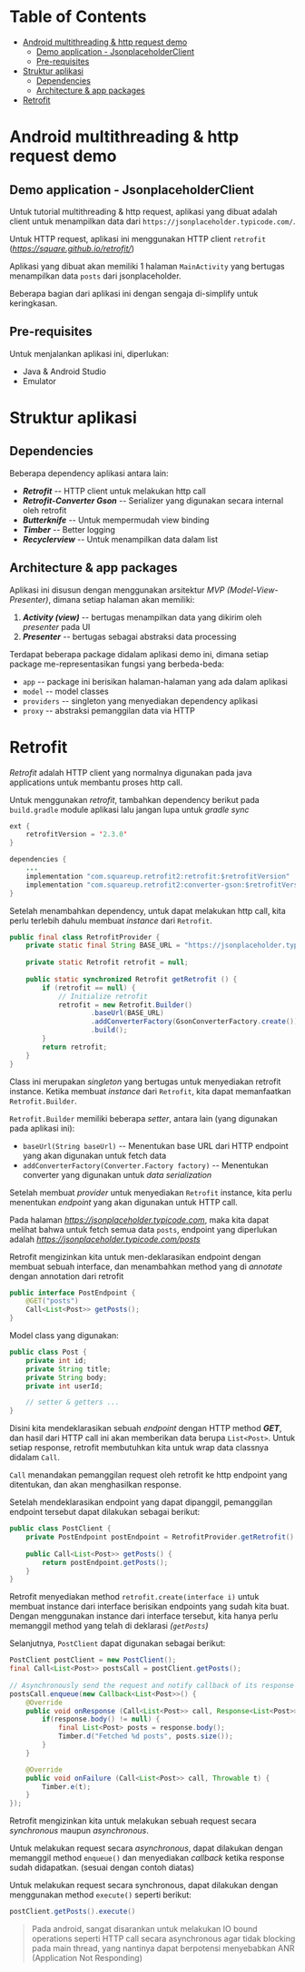 <h1>Table of Contents</h1>

- [Android multithreading & http request demo](#android-multithreading--http-request-demo)
  - [Demo application - JsonplaceholderClient](#demo-application---jsonplaceholderclient)
  - [Pre-requisites](#pre-requisites)
- [Struktur aplikasi](#struktur-aplikasi)
  - [Dependencies](#dependencies)
  - [Architecture & app packages](#architecture--app-packages)
- [Retrofit](#retrofit)

# Android multithreading & http request demo
## Demo application - JsonplaceholderClient
Untuk tutorial multithreading & http request, aplikasi yang dibuat adalah client untuk menampilkan data dari `https://jsonplaceholder.typicode.com/`.

Untuk HTTP request, aplikasi ini menggunakan HTTP client `retrofit` (*https://square.github.io/retrofit/*)

Aplikasi yang dibuat akan memiliki 1 halaman `MainActivity` yang bertugas menampilkan data `posts` dari jsonplaceholder.

Beberapa bagian dari aplikasi ini dengan sengaja di-simplify untuk keringkasan.

## Pre-requisites

Untuk menjalankan aplikasi ini, diperlukan:
- Java & Android Studio
- Emulator

# Struktur aplikasi

## Dependencies

Beberapa dependency aplikasi antara lain:
- ***Retrofit*** -- HTTP client untuk melakukan http call
- ***Retrofit-Converter Gson*** -- Serializer yang digunakan secara internal oleh retrofit
- ***Butterknife*** -- Untuk mempermudah view binding
- ***Timber*** -- Better logging
- ***Recyclerview*** -- Untuk menampilkan data dalam list

## Architecture & app packages

Aplikasi ini disusun dengan menggunakan arsitektur *MVP (Model-View-Presenter)*, dimana setiap halaman akan memiliki:
1. ***Activity (view)*** -- bertugas menampilkan data yang dikirim oleh *presenter* pada UI
2. ***Presenter*** -- bertugas sebagai abstraksi data processing

Terdapat beberapa package didalam aplikasi demo ini, dimana setiap package me-representasikan fungsi yang berbeda-beda:
- `app` -- package ini berisikan halaman-halaman yang ada dalam aplikasi
- `model` -- model classes
- `providers` -- singleton yang menyediakan dependency aplikasi
- `proxy` -- abstraksi pemanggilan data via HTTP

# Retrofit

*Retrofit* adalah HTTP client yang normalnya digunakan pada java applications untuk membantu proses http call.

Untuk menggunakan *retrofit*, tambahkan dependency berikut pada `build.gradle` module aplikasi lalu jangan lupa untuk *gradle sync*
```java
ext {
    retrofitVersion = '2.3.0'
}

dependencies {
    ... 
    implementation "com.squareup.retrofit2:retrofit:$retrofitVersion"
    implementation "com.squareup.retrofit2:converter-gson:$retrofitVersion"
}
```

Setelah menambahkan dependency, untuk dapat melakukan http call, kita perlu terlebih dahulu membuat *instance* dari `Retrofit`.
```java
public final class RetrofitProvider {
    private static final String BASE_URL = "https://jsonplaceholder.typicode.com/";
    
    private static Retrofit retrofit = null;
    
    public static synchronized Retrofit getRetrofit () {
        if (retrofit == null) {
            // Initialize retrofit
            retrofit = new Retrofit.Builder()
                    .baseUrl(BASE_URL)
                    .addConverterFactory(GsonConverterFactory.create())
                    .build();
        }
        return retrofit;
    }
}
```

Class ini merupakan *singleton* yang bertugas untuk menyediakan retrofit instance. Ketika membuat *instance* dari `Retrofit`, kita dapat memanfaatkan `Retrofit.Builder`.

`Retrofit.Builder` memiliki beberapa *setter*, antara lain (yang digunakan pada aplikasi ini):
- `baseUrl(String baseUrl)` -- Menentukan base URL dari HTTP endpoint yang akan digunakan untuk fetch data
- `addConverterFactory(Converter.Factory factory)` -- Menentukan converter yang digunakan untuk *data serialization*

Setelah membuat *provider* untuk menyediakan `Retrofit` instance, kita perlu menentukan *endpoint* yang akan digunakan untuk HTTP call.

Pada halaman *https://jsonplaceholder.typicode.com*, maka kita dapat melihat bahwa untuk fetch semua data `posts`, endpoint yang diperlukan adalah *https://jsonplaceholder.typicode.com/posts*

Retrofit mengizinkan kita untuk men-deklarasikan endpoint dengan membuat sebuah interface, dan menambahkan method yang di *annotate* dengan annotation dari retrofit

```java
public interface PostEndpoint {
    @GET("posts")
    Call<List<Post>> getPosts();
}
```

Model class yang digunakan:
```java
public class Post {
    private int id;
    private String title;
    private String body;
    private int userId;

    // setter & getters ...
}
```

Disini kita mendeklarasikan sebuah *endpoint* dengan HTTP method ***GET***, dan hasil dari HTTP call ini akan memberikan data berupa `List<Post>`. Untuk setiap response, retrofit membutuhkan kita untuk wrap data classnya didalam `Call`.

`Call` menandakan pemanggilan request oleh retrofit ke http endpoint yang ditentukan, dan akan menghasilkan response.

Setelah mendeklarasikan endpoint yang dapat dipanggil, pemanggilan endpoint tersebut dapat dilakukan sebagai berikut:

```java
public class PostClient {
    private PostEndpoint postEndpoint = RetrofitProvider.getRetrofit().create(PostEndpoint.class);
    
    public Call<List<Post>> getPosts() {
        return postEndpoint.getPosts();
    }
}
```

Retrofit menyediakan method `retrofit.create(interface i)` untuk membuat instance dari interface berisikan endpoints yang sudah kita buat. Dengan menggunakan instance dari interface tersebut, kita hanya perlu memanggil method yang telah di deklarasi *(`getPosts`)*

Selanjutnya, `PostClient` dapat digunakan sebagai berikut:
```java
PostClient postClient = new PostClient();
final Call<List<Post>> postsCall = postClient.getPosts();
        
// Asynchronously send the request and notify callback of its response
postsCall.enqueue(new Callback<List<Post>>() {
    @Override
    public void onResponse (Call<List<Post>> call, Response<List<Post>> response) {
        if(response.body() != null) {
            final List<Post> posts = response.body();
            Timber.d("Fetched %d posts", posts.size());
        }
    }

    @Override
    public void onFailure (Call<List<Post>> call, Throwable t) {
        Timber.e(t);
    }
});
```

Retrofit mengizinkan kita untuk melakukan sebuah request secara *synchronous* maupun *asynchronous*. 

Untuk melakukan request secara *asynchronous*, dapat dilakukan dengan memanggil method `enqueue()` dan menyediakan *callback* ketika response sudah didapatkan. (sesuai dengan contoh diatas) 

Untuk melakukan request secara synchronous, dapat dilakukan dengan menggunakan method `execute()` seperti berikut:

```java
postClient.getPosts().execute()
```

> Pada android, sangat disarankan untuk melakukan IO bound operations seperti HTTP call secara asynchronous agar tidak blocking pada main thread, yang nantinya dapat berpotensi menyebabkan ANR (Application Not Responding)